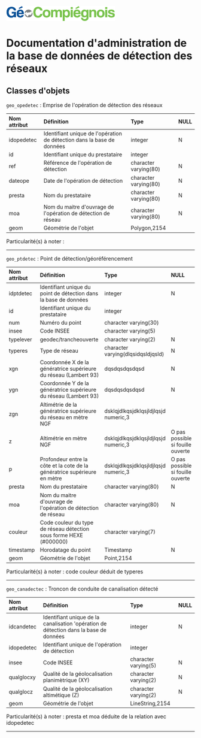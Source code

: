 ![picto](/doc/img/Logo_web-GeoCompiegnois.png)

# Documentation d'administration de la base de données de détection des réseaux

## Classes d'objets


`geo_opedetec` : Emprise de l'opération de détection des réseaux

|Nom attribut | Définition | Type  | NULL |
|:---|:---|:---|:---|  
|idopedetec|Identifiant unique de l'opération de détection dans la base de données|integer|N|
|id|Identifiant unique du prestataire|integer| |
|ref|Référence de l'opération de détection|character varying(80)|N|
|dateope|Date de l'opération de détection|character varying(80)|N|
|presta|Nom du prestataire|character varying(80)|N|
|moa|Nom du maitre d'ouvrage de l'opération de détection de réseau|character varying(80)|N|
|geom|Géométrie de l'objet|Polygon,2154| |

Particularité(s) à noter : 

---


`geo_ptdetec` : Point de détection/géoréférencement 

|Nom attribut | Définition | Type  | NULL |
|:---|:---|:---|:---|  
|idptdetec|Identifiant unique du point de détection dans la base de données|integer|N|
|id|Identifiant unique du prestataire|integer| |
|num|Numéro du point|character varying(30)| |
|insee|Code INSEE|character varying(5)| |
|typelever|geodec/trancheouverte|character varying(2)|N|
|typeres|Type de réseau|character varying(dlqsidqsldjqsld)|N|
|xgn|Coordonnée X de la génératrice supérieure du réseau (Lambert 93)|dqsdqsdqsdqsd|N|
|ygn|Coordonnée Y de la génératrice supérieure du réseau (Lambert 93)|dqsdqsdqsdqsd|N|
|zgn|Altimétrie de la génératrice supérieure du réseau en mètre NGF|dsklqjdlkqsjdklqsjldjlqsjd numeric,3| |
|z|Altimétrie en mètre NGF|dsklqjdlkqsjdklqsjldjlqsjd numeric,3|O pas possible si fouille ouverte|
|p|Profondeur entre la côte et la cote de la génératrice supérieure en mètre|dsklqjdlkqsjdklqsjldjlqsjd numeric,3|O pas possible si fouille ouverte|
|presta|Nom du prestataire|character varying(80)|N|
|moa|Nom du maitre d'ouvrage de l'opération de détection de réseau|character varying(80)|N|
|couleur|Code couleur du type de réseau détection sous forme HEXE (#000000)|character varying(7)| | >> déduit typeres
|timestamp|Horodatage du point|Timestamp|N|
|geom|Géométrie de l'objet|Point,2154| |

Particularité(s) à noter : code couleur déduit de typeres

---

`geo_canadectec` : Troncon de conduite de canalisation détecté

|Nom attribut | Définition | Type  | NULL |
|:---|:---|:---|:---|  
|idcandetec|Identifiant unique de la canalisation 'opération de détection dans la base de données|integer|N|
|idopedetec|Identifiant unique de l'opération de détection|integer| |
|insee|Code INSEE|character varying(5)|N|
|qualglocxy|Qualité de la géolocalisation planimètrique (XY)|character varying(2)|N|
|qualglocz|Qualité de la géolocalisation altimétique (Z)|character varying(2)|N|
|geom|Géométrie de l'objet|LineString,2154| |

Particularité(s) à noter : presta et moa déduite de la relation avec idopedetec

---
